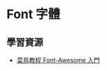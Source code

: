 # Font 字體

## 學習資源

* [菜鳥教程 Font-Awesome 入門](http://www.runoob.com/font-awesome/fontawesome-tutorial.html)




